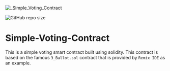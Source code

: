 ![_Simple_Voting_Contract](https://user-images.githubusercontent.com/100613640/166902946-82545591-ff56-4ea8-b059-4f7380e71000.png)

![GitHub repo size](https://img.shields.io/github/repo-size/moonman369/Simple-Voting-contract)

# Simple-Voting-Contract
This is a simple voting smart contract built using solidity. This contract is based on the famous `3_Ballot.sol` contract that is provided by  `Remix IDE` as an example.

